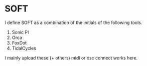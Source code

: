 # SOFT
I define SOFT as a combination of the initials of the following tools.
1. Sonic PI
2. Orca
3. FoxDot
4. TidalCycles

I mainly upload these (+ others) midi or osc connect works here.
